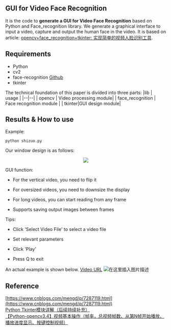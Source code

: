 ## GUI for Video Face Recognition
It is the code to **generate a GUI for Video Face Recognition** based on Python and Face_recognition library. We generate a graphical interface to input a video, capture and output the human face in the video. It is based on article: [opencv+face_recognition+tkinter: 实现简单的视频人脸识别工具](https://blog.csdn.net/qq_36937684/article/details/106506906). 

## Requirements
* Python 
* cv2 
* face-recognition [Github](https://github.com/ageitgey/face_recognition/blob/master/examples/facerec_from_webcam_faster.py)
* tkinter


The technical foundation of this paper is divided into three parts:
|lib  | usage |
|--|--|
| opencv | Video processing module|
| face_recognition | Face recognition module |
| tkinter|GUI design module|

## Results & How to use
Example:
```
python shizuo.py
```

Our window design is as follows:
<div align='center'>
<img src='https://img-blog.csdnimg.cn/20200603002715240.png'>
</div>

GUI function:

* For the vertical video, you need to flip it

* For oversized videos, you need to downsize the display

* For long videos, you can start reading from any frame

* Supports saving output images between frames

Tips:

- Click 'Select Video File' to select a video file

- Set relevant parameters

- Click 'Play'

- Press Q to exit

An actual example is shown below. [Video URL](https://www.bilibili.com/video/BV1cx411p7Lc?t=67)
![在这里插入图片描述](https://img-blog.csdnimg.cn/20200603163315833.gif#pic_center)

## Reference
[https://www.cnblogs.com/mengd/p/7287119.html](https://www.cnblogs.com/mengd/p/7287119.html) <br>
[Python Tkinter模块详解（后续持续补充）](https://blog.csdn.net/qq_42778168/article/details/97137618#Checkbutton%20%E5%A4%9A%E9%80%89%E6%A1%86%2FRadiobotton%20%E5%8D%95%E9%80%89%E6%A1%86)<br>
[【Python-opencv3.4】视频基本操作（帧率，总视频帧数、从第N帧开始播放、播放进度显示、按键控制视频）](https://blog.csdn.net/imwaters/article/details/90707336)
